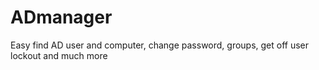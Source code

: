 # ADmanager
Easy find AD user and computer, change password, groups, get off user lockout and much more
